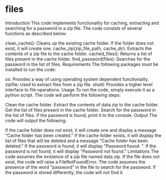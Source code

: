 # files

Introduction
This code implements functionality for caching, extracting and searching for a password in a zip file. The code consists of several functions as described below:

clean_cache(): Cleans up the existing cache folder. If the folder does not exist, it will create one.
cache_zip(zip_file_path, cache_dir): Extracts the contents of a zip file to the cache folder.
cached_files(): Returns a list of files present in the cache folder.
find_password(files): Searches for the password in the list of files.
Requirements
The following packages must be installed to run the code:

os: Provides a way of using operating system dependent functionality.
zipfile: Used to extract files from a zip file.
shutil: Provides a higher level interface to file operations.
Usage
To run the code, simply execute it as a python script. The code will perform the following steps:

Clean the cache folder.
Extract the contents of data.zip to the cache folder.
Get the list of files present in the cache folder.
Search for the password in the list of files.
If the password is found, print it to the console.
Output
The code will output the following:

If the cache folder does not exist, it will create one and display a message "Cache folder has been created."
If the cache folder exists, it will display the list of files that will be deleted and a message "Cache folder has been deleted."
If the password is found, it will display "Password found: <password>".
If the password is not found, it will display "Password not found."
Limitations
The code assumes the existence of a zip file named data.zip. If the file does not exist, the code will raise a FileNotFoundError.
The code assumes the presence of the word "password" in the file to search for the password. If the password is stored differently, the code will not find it.
